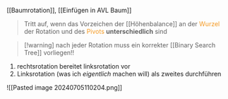 [[Baumrotation]], [[Einfügen in AVL Baum]]

> Tritt auf, wenn das Vorzeichen der [[Höhenbalance]] an der <span style="color:rgb(245, 154, 35)">Wurzel</span> der Rotation und des <span style="color:rgb(245, 154, 35)">Pivots</span> **unterschiedlich** sind

> [!warning] nach jeder Rotation muss ein korrekter [[Binary Search Tree]] vorliegen!!

1. rechtsrotation bereitet linksrotation vor
2. Linksrotation (was ich _eigentlich_ machen will) als zweites durchführen

![[Pasted image 20240705110204.png]]

